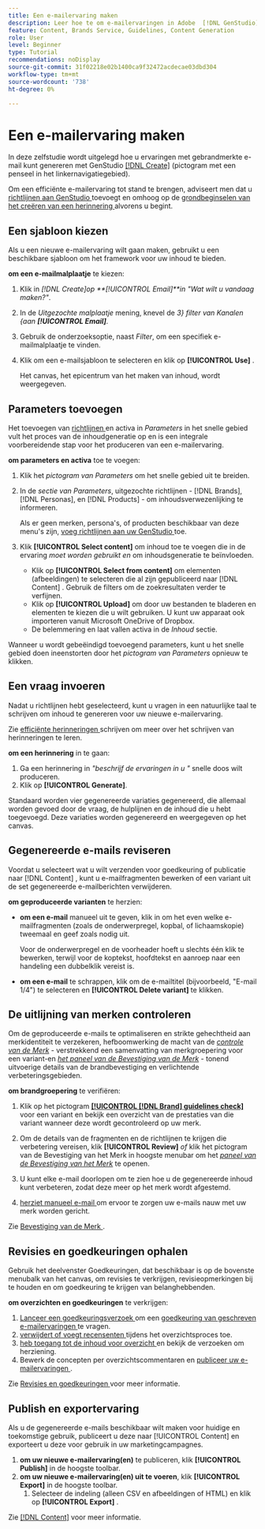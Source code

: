 ```yaml
---
title: Een e-mailervaring maken
description: Leer hoe te om e-mailervaringen in Adobe  [!DNL GenStudio] tot stand te brengen.
feature: Content, Brands Service, Guidelines, Content Generation
role: User
level: Beginner
type: Tutorial
recommendations: noDisplay
source-git-commit: 31f02218e02b1400ca9f32472acdecae03dbd304
workflow-type: tm+mt
source-wordcount: '738'
ht-degree: 0%

---
```



# Een e-mailervaring maken

In deze zelfstudie wordt uitgelegd hoe u ervaringen met gebrandmerkte e-mail kunt genereren met GenStudio [[!DNL Create]](/help/user-guide/create/overview.md) (pictogram met een penseel in het linkernavigatiegebied).

Om een efficiënte e-mailervaring tot stand te brengen, adviseert men dat u [ richtlijnen aan GenStudio ](/help/user-guide/guidelines/add-guidelines.md) toevoegt en omhoog op de [ grondbeginselen van het creëren van een herinnering ](/help/user-guide/effective-prompts.md) alvorens u begint.

## Een sjabloon kiezen

Als u een nieuwe e-mailervaring wilt gaan maken, gebruikt u een beschikbare sjabloon om het framework voor uw inhoud te bieden.

**om een e-mailmalplaatje** te kiezen:

1. Klik in _[!DNL Create]_op **[!UICONTROL Email]**in_ &quot;Wat wilt u vandaag maken?&quot;_.
1. In de _Uitgezochte malplaatje_ mening, knevel de _3} filter van Kanalen {aan **[!UICONTROL Email]**._
1. Gebruik de onderzoeksoptie, naast _Filter_, om een specifiek e-mailmalplaatje te vinden.
1. Klik om een e-mailsjabloon te selecteren en klik op **[!UICONTROL Use]** .

   Het canvas, het epicentrum van het maken van inhoud, wordt weergegeven.

## Parameters toevoegen

Het toevoegen van [ richtlijnen ](/help/user-guide/guidelines/overview.md) en activa in _Parameters_ in het snelle gebied vult het proces van de inhoudgeneratie op en is een integrale voorbereidende stap voor het produceren van een e-mailervaring.

**om parameters en activa** toe te voegen:

1. Klik het _pictogram van Parameters_ om het snelle gebied uit te breiden.
1. In de _sectie van Parameters_, uitgezochte richtlijnen - [!DNL Brands], [!DNL Personas], en [!DNL Products] - om inhoudsverwezenlijking te informeren.

   Als er geen merken, persona&#39;s, of producten beschikbaar van deze menu&#39;s zijn, [ voeg richtlijnen aan uw GenStudio ](/help/user-guide/guidelines/add-guidelines.md) toe.

1. Klik **[!UICONTROL Select content]** om inhoud toe te voegen die in de ervaring *moet worden gebruikt en* om inhoudsgeneratie te beïnvloeden.
   * Klik op **[!UICONTROL Select from content]** om elementen (afbeeldingen) te selecteren die al zijn gepubliceerd naar [!DNL Content] . Gebruik de filters om de zoekresultaten verder te verfijnen.
   * Klik op **[!UICONTROL Upload]** om door uw bestanden te bladeren en elementen te kiezen die u wilt gebruiken. U kunt uw apparaat ook importeren vanuit Microsoft OneDrive of Dropbox.
   * De belemmering en laat vallen activa in de _Inhoud_ sectie.

Wanneer u wordt gebeëindigd toevoegend parameters, kunt u het snelle gebied doen ineenstorten door het _pictogram van Parameters_ opnieuw te klikken.

## Een vraag invoeren

Nadat u richtlijnen hebt geselecteerd, kunt u vragen in een natuurlijke taal te schrijven om inhoud te genereren voor uw nieuwe e-mailervaring.

Zie [ efficiënte herinneringen ](/help/user-guide/effective-prompts.md) schrijven om meer over het schrijven van herinneringen te leren.

**om een herinnering** in te gaan:

1. Ga een herinnering in _&quot;beschrijf de ervaringen in u &quot;_ snelle doos wilt produceren.
1. Klik op **[!UICONTROL Generate]**.

Standaard worden vier gegenereerde variaties gegenereerd, die allemaal worden gevoed door de vraag, de hulplijnen en de inhoud die u hebt toegevoegd. Deze variaties worden gegenereerd en weergegeven op het canvas.

## Gegenereerde e-mails reviseren

Voordat u selecteert wat u wilt verzenden voor goedkeuring of publicatie naar [!DNL Content] , kunt u e-mailfragmenten bewerken of een variant uit de set gegenereerde e-mailberichten verwijderen.

**om geproduceerde varianten** te herzien:

* **om een e-mail** manueel uit te geven, klik in om het even welke e-mailfragmenten (zoals de onderwerpregel, kopbal, of lichaamskopie) tweemaal en geef zoals nodig uit.

  Voor de onderwerpregel en de voorheader hoeft u slechts één klik te bewerken, terwijl voor de koptekst, hoofdtekst en aanroep naar een handeling een dubbelklik vereist is.

* **om een e-mail** te schrappen, klik om de e-mailtitel (bijvoorbeeld, &quot;E-mail 1/4&quot;) te selecteren en **[!UICONTROL Delete variant]** te klikken.

## De uitlijning van merken controleren

Om de geproduceerde e-mails te optimaliseren en strikte gehechtheid aan merkidentiteit te verzekeren, hefboomwerking de macht van de [_controle van de Merk_](/help/user-guide/guidelines/brand-validation.md#brand-guidelines-check) - verstrekkend een samenvatting van merkgroepering voor een variant-en [_het paneel van de Bevestiging van de Merk_](/help/user-guide/guidelines/brand-validation.md#brand-validation-panel) - tonend uitvoerige details van de brandbevestiging en verlichtende verbeteringsgebieden.

**om brandgroepering** te verifiëren:

1. Klik op het pictogram [**[!UICONTROL [!DNL Brand] guidelines check]**](/help/user-guide/guidelines/brand-validation.md#brand-guidelines-check) voor een variant en bekijk een overzicht van de prestaties van die variant wanneer deze wordt gecontroleerd op uw merk.
1. Om de details van de fragmenten en de richtlijnen te krijgen die verbetering vereisen, klik **[!UICONTROL Review]** _of_ klik het pictogram van de Bevestiging van het Merk in hoogste menubar om het [_paneel van de Bevestiging van het Merk_](/help/user-guide/guidelines/brand-validation.md#brand-validation-panel) te openen.

1. U kunt elke e-mail doorlopen om te zien hoe u de gegenereerde inhoud kunt verbeteren, zodat deze meer op het merk wordt afgestemd.
1. [ herziet manueel e-mail ](#revise-generated-emails) om ervoor te zorgen uw e-mails nauw met uw merk worden gericht.

Zie [ Bevestiging van de Merk ](/help/user-guide/guidelines/brand-validation.md).

## Revisies en goedkeuringen ophalen

Gebruik het deelvenster Goedkeuringen, dat beschikbaar is op de bovenste menubalk van het canvas, om revisies te verkrijgen, revisieopmerkingen bij te houden en om goedkeuring te krijgen van belanghebbenden.

**om overzichten en goedkeuringen** te verkrijgen:

1. [ Lanceer een goedkeuringsverzoek ](/help/user-guide/approvals/request-review.md) om een [ goedkeuring van geschreven e-mailervaringen ](/help/user-guide/approvals/approve-content.md) te vragen.
1. [ verwijdert of voegt recensenten ](/help/user-guide/approvals/review-and-edit.md#manage-approvals) tijdens het overzichtsproces toe.
1. [ heb toegang tot de inhoud voor overzicht ](/help/user-guide/approvals/review-and-edit.md#access-content-for-review) en bekijk de verzoeken om herziening.
1. Bewerk de concepten per overzichtscommentaren en [ publiceer uw e-mailervaringen ](#publish-and-export-experience).

Zie [ Revisies en goedkeuringen ](/help/user-guide/approvals/overview.md) voor meer informatie.

## Publish en exportervaring

Als u de gegenereerde e-mails beschikbaar wilt maken voor huidige en toekomstige gebruik, publiceert u deze naar [!UICONTROL Content] en exporteert u deze voor gebruik in uw marketingcampagnes.

1. **om uw nieuwe e-mailervaring(en)** te publiceren, klik **[!UICONTROL Publish]** in de hoogste toolbar.
1. **om uw nieuwe e-mailervaring(en) uit te voeren**, klik **[!UICONTROL Export]** in de hoogste toolbar.
   1. Selecteer de indeling (alleen CSV en afbeeldingen of HTML) en klik op **[!UICONTROL Export]** .

Zie [[!DNL Content]](/help/user-guide/content/overview.md#search-and-find-approved-content) voor meer informatie.
